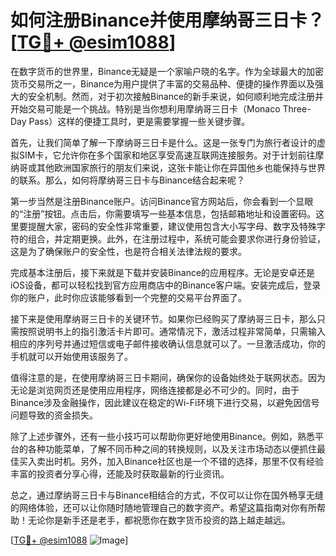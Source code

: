 # 如何注册Binance并使用摩纳哥三日卡？[[TG💪+ @esim1088](https://t.me/s/esim1088)]

在数字货币的世界里，Binance无疑是一个家喻户晓的名字。作为全球最大的加密货币交易所之一，Binance为用户提供了丰富的交易品种、便捷的操作界面以及强大的安全机制。然而，对于初次接触Binance的新手来说，如何顺利地完成注册并开始交易可能是一个挑战。特别是当你想利用摩纳哥三日卡（Monaco Three-Day Pass）这样的便捷工具时，更是需要掌握一些关键步骤。

首先，让我们简单了解一下摩纳哥三日卡是什么。这是一张专门为旅行者设计的虚拟SIM卡，它允许你在多个国家和地区享受高速互联网连接服务。对于计划前往摩纳哥或其他欧洲国家旅行的朋友们来说，这张卡能让你在异国他乡也能保持与世界的联系。那么，如何将摩纳哥三日卡与Binance结合起来呢？

第一步当然是注册Binance账户。访问Binance官方网站后，你会看到一个显眼的“注册”按钮。点击后，你需要填写一些基本信息，包括邮箱地址和设置密码。这里要提醒大家，密码的安全性非常重要，建议使用包含大小写字母、数字及特殊字符的组合，并定期更换。此外，在注册过程中，系统可能会要求你进行身份验证，这是为了确保账户的安全性，也是符合相关法律法规的要求。

完成基本注册后，接下来就是下载并安装Binance的应用程序。无论是安卓还是iOS设备，都可以轻松找到官方应用商店中的Binance客户端。安装完成后，登录你的账户，此时你应该能够看到一个完整的交易平台界面了。

接下来是使用摩纳哥三日卡的关键环节。如果你已经购买了摩纳哥三日卡，那么只需按照说明书上的指引激活卡片即可。通常情况下，激活过程非常简单，只需输入相应的序列号并通过短信或电子邮件接收确认信息就可以了。一旦激活成功，你的手机就可以开始使用该服务了。

值得注意的是，在使用摩纳哥三日卡期间，确保你的设备始终处于联网状态。因为无论是浏览网页还是使用应用程序，网络连接都是必不可少的。同时，由于Binance涉及金融操作，因此建议在稳定的Wi-Fi环境下进行交易，以避免因信号问题导致的资金损失。

除了上述步骤外，还有一些小技巧可以帮助你更好地使用Binance。例如，熟悉平台的各种功能菜单，了解不同币种之间的转换规则，以及关注市场动态以便抓住最佳买入卖出时机。另外，加入Binance社区也是一个不错的选择，那里不仅有经验丰富的投资者分享心得，还能及时获取最新的行业资讯。

总之，通过摩纳哥三日卡与Binance相结合的方式，不仅可以让你在国外畅享无缝的网络体验，还可以让你随时随地管理自己的数字资产。希望这篇指南对你有所帮助！无论你是新手还是老手，都祝愿你在数字货币投资的路上越走越远。

[[TG💪+ @esim1088](https://t.me/s/esim1088) ![Image](https://i.postimg.cc/4NQfJmqS/Snipaste-2025-05-13-00-14-12.png)]